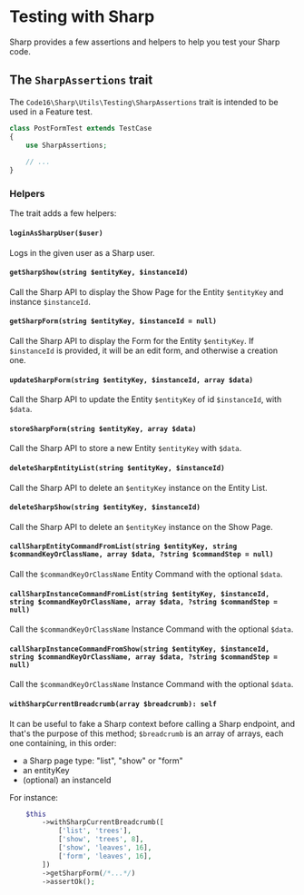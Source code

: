 # Testing with Sharp

Sharp provides a few assertions and helpers to help you test your Sharp code.

## The `SharpAssertions` trait

The `Code16\Sharp\Utils\Testing\SharpAssertions` trait is intended to be used in a Feature test.

```php
class PostFormTest extends TestCase
{
    use SharpAssertions;
    
    // ...
}
```

### Helpers

The trait adds a few helpers:

#### `loginAsSharpUser($user)`

Logs in the given user as a Sharp user.

#### `getSharpShow(string $entityKey, $instanceId)`

Call the Sharp API to display the Show Page for the Entity `$entityKey` and instance `$instanceId`.

#### `getSharpForm(string $entityKey, $instanceId = null)`

Call the Sharp API to display the Form for the Entity `$entityKey`. If `$instanceId` is provided, it will be an edit form, and otherwise a creation one.

#### `updateSharpForm(string $entityKey, $instanceId, array $data)`

Call the Sharp API to update the Entity `$entityKey` of id `$instanceId`, with `$data`.

#### `storeSharpForm(string $entityKey, array $data)`

Call the Sharp API to store a new Entity `$entityKey` with `$data`.

#### `deleteSharpEntityList(string $entityKey, $instanceId)`

Call the Sharp API to delete an `$entityKey` instance on the Entity List.

#### `deleteSharpShow(string $entityKey, $instanceId)`

Call the Sharp API to delete an `$entityKey` instance on the Show Page.

#### `callSharpEntityCommandFromList(string $entityKey, string $commandKeyOrClassName, array $data, ?string $commandStep = null)`

Call the `$commandKeyOrClassName` Entity Command with the optional `$data`.

#### `callSharpInstanceCommandFromList(string $entityKey, $instanceId, string $commandKeyOrClassName, array $data, ?string $commandStep = null)`

Call the `$commandKeyOrClassName` Instance Command with the optional `$data`.

#### `callSharpInstanceCommandFromShow(string $entityKey, $instanceId, string $commandKeyOrClassName, array $data, ?string $commandStep = null)`

Call the `$commandKeyOrClassName` Instance Command with the optional `$data`.

#### `withSharpCurrentBreadcrumb(array $breadcrumb): self`

It can be useful to fake a Sharp context before calling a Sharp endpoint, and that's the purpose of this method;  `$breadcrumb` is an array of arrays, each one containing, in this order:
 - a Sharp page type: "list", "show" or "form"
- an entityKey
- (optional) an instanceId

For instance:

```php
    $this
        ->withSharpCurrentBreadcrumb([
            ['list', 'trees'],
            ['show', 'trees', 8],
            ['show', 'leaves', 16],
            ['form', 'leaves', 16],
        ])
        ->getSharpForm(/*...*/)
        ->assertOk();
```
